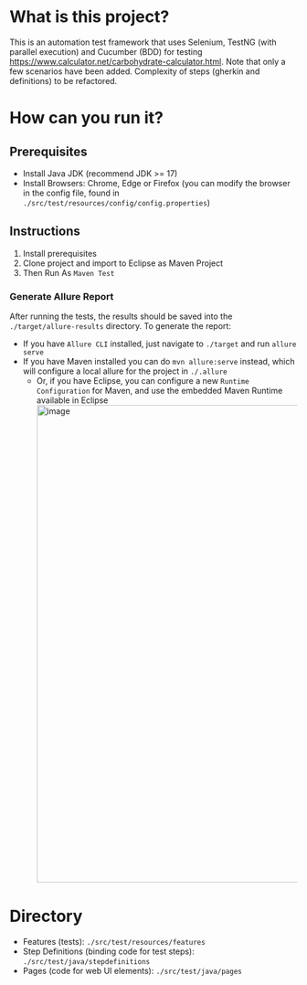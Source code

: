 # What is this project?
This is an automation test framework that uses Selenium, TestNG (with parallel execution) and Cucumber (BDD) for testing https://www.calculator.net/carbohydrate-calculator.html. Note that only a few scenarios have been added. Complexity of steps (gherkin and definitions) to be refactored.

# How can you run it?
## Prerequisites
- Install Java JDK (recommend JDK >= 17)
- Install Browsers: Chrome, Edge or Firefox (you can modify the browser in the config file, found in `./src/test/resources/config/config.properties`)

## Instructions
1. Install prerequisites
2. Clone project and import to Eclipse as Maven Project
3. Then Run As `Maven Test`

### Generate Allure Report
After running the tests, the results should be saved into the `./target/allure-results` directory. To generate the report:
- If you have `Allure CLI` installed, just navigate to `./target` and run `allure serve`
- If you have Maven installed you can do `mvn allure:serve` instead, which will configure a local allure for the project in `./.allure` 
  - Or, if you have Eclipse, you can configure a new `Runtime Configuration` for Maven, and use the embedded Maven Runtime available in Eclipse
    <img width="912" height="836" alt="image" src="https://github.com/user-attachments/assets/3517d081-5acc-420f-b1bd-58d32b168b06" />

# Directory
- Features (tests): `./src/test/resources/features`
- Step Definitions (binding code for test steps): `./src/test/java/stepdefinitions`
- Pages (code for web UI elements): `./src/test/java/pages`
